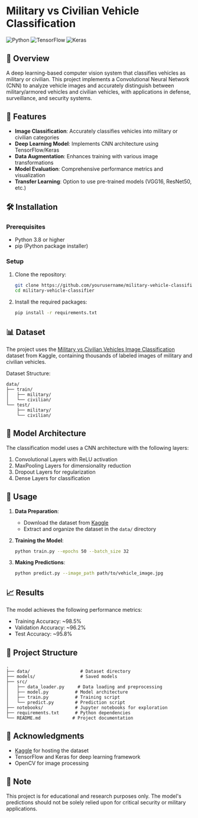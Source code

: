 # Military vs Civilian Vehicle Classification

![Python](https://img.shields.io/badge/Python-3.8%2B-blue)
![TensorFlow](https://img.shields.io/badge/TensorFlow-2.9.0-orange)
![Keras](https://img.shields.io/badge/Keras-2.9.0-red)

## 📌 Overview
A deep learning-based computer vision system that classifies vehicles as military or civilian. This project implements a Convolutional Neural Network (CNN) to analyze vehicle images and accurately distinguish between military/armored vehicles and civilian vehicles, with applications in defense, surveillance, and security systems.

## 🚀 Features
- **Image Classification**: Accurately classifies vehicles into military or civilian categories
- **Deep Learning Model**: Implements CNN architecture using TensorFlow/Keras
- **Data Augmentation**: Enhances training with various image transformations
- **Model Evaluation**: Comprehensive performance metrics and visualization
- **Transfer Learning**: Option to use pre-trained models (VGG16, ResNet50, etc.)

## 🛠️ Installation

### Prerequisites
- Python 3.8 or higher
- pip (Python package installer)

### Setup
1. Clone the repository:
   ```bash
   git clone https://github.com/yourusername/military-vehicle-classifier.git
   cd military-vehicle-classifier
   ```

2. Install the required packages:
   ```bash
   pip install -r requirements.txt
   ```

## 📊 Dataset
The project uses the [Military vs Civilian Vehicles Image Classification](https://www.kaggle.com/datasets/mexwell/militarycivilian-vehicles-image-classification) dataset from Kaggle, containing thousands of labeled images of military and civilian vehicles.

Dataset Structure:
```
data/
├── train/
│   ├── military/
│   └── civilian/
└── test/
    ├── military/
    └── civilian/
```

## 🧠 Model Architecture
The classification model uses a CNN architecture with the following layers:
1. Convolutional Layers with ReLU activation
2. MaxPooling Layers for dimensionality reduction
3. Dropout Layers for regularization
4. Dense Layers for classification

## 🚦 Usage
1. **Data Preparation**:
   - Download the dataset from [Kaggle](https://www.kaggle.com/datasets/mexwell/militarycivilian-vehicles-image-classification)
   - Extract and organize the dataset in the `data/` directory

2. **Training the Model**:
   ```bash
   python train.py --epochs 50 --batch_size 32
   ```

3. **Making Predictions**:
   ```bash
   python predict.py --image_path path/to/vehicle_image.jpg
   ```

## 📈 Results
The model achieves the following performance metrics:
- Training Accuracy: ~98.5%
- Validation Accuracy: ~96.2%
- Test Accuracy: ~95.8%

## 📂 Project Structure
```
.
├── data/                   # Dataset directory
├── models/                 # Saved models
├── src/
│   ├── data_loader.py     # Data loading and preprocessing
│   ├── model.py          # Model architecture
│   ├── train.py          # Training script
│   └── predict.py        # Prediction script
├── notebooks/            # Jupyter notebooks for exploration
├── requirements.txt      # Python dependencies
└── README.md            # Project documentation
```

## 🙏 Acknowledgments
- [Kaggle](https://www.kaggle.com/) for hosting the dataset
- TensorFlow and Keras for deep learning framework
- OpenCV for image processing

## 📝 Note
This project is for educational and research purposes only. The model's predictions should not be solely relied upon for critical security or military applications.
